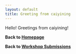 ```yaml
---
layout: default
title: Greeting from caiyining
---
```


<!-- 
## TODO
1. Copy this template to the same directory and rename it to `your-name.md`.
2. Open the file, replace `[Your Name EXAMPLE]` in the title with your name.
3. Write a short greeting message or your thoughts to the bootcamp participants.
4. Save the file and commit the changes to your repository. 
5. Submit a pull request to the main repository.
-->

Hello! Greetings from caiyining! 

<!-- Your message here... -->




<!-- DON'T MODIFY THE TEXT BELOW -->
**Back to [Homepage](https://hackersclubsv.github.io/coe-coding-basics-bootcamp/)**

**Back to [Workshop Submissions](https://hackersclubsv.github.io/coe-coding-basics-bootcamp/pages/contents/submissions)**
